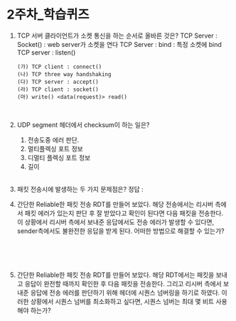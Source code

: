 # 2주차_학습퀴즈

1. TCP 서버 클라이언트가 소켓 통신을 하는 순서로 올바른 것은?
   TCP Server : Socket() : web server가 소켓을 연다
   TCP Server : bind : 특정 소켓에 bind
   TCP server : listen()

   ```
   (가) TCP client : connect()
   (나) TCP three way handshaking
   (다) TCP server : accept() 
   (라) TCP client : socket()
   (마) write() <data(request)> read()
   ```
   <br>

2. UDP segment 헤더에서 checksum이 하는 일은?

   1.  전송도중 에러 판단.
   2.  멀티플렉싱 포트 정보
   3.  디멀티 플렉싱 포트 정보
   4.  길이

   <br>

3. 패킷 전송시에 발생하는 두 가지 문제점은?
   정답 :
   <br>
   
4. 간단한 Reliable한 패킷 전송 RDT를 만들어 보았다. 해당 전송에서는 리시버 측에서 패킷 에러가 있는지 판단 후 잘 받았다고 확인이 된다면 다음 패킷을 전송한다. 이 상황에서 리시버 측에서 보내준 응답에서도 전송 에러가 발생할 수 있다면, sender측에서도 불완전한 응답을 받게 된다. 어떠한 방법으로 해결할 수 있는가?

   <br>
   
   <br>
   
   <br>
   
5. 간단한 Reliable한 패킷 전송 RDT를 만들어 보았다. 해당 RDT에서는 패킷을 보내고 응답이 완전할 때까지 확인한 후 다음 패킷을 전송한다. 그리고 리시버 측에서 보내준 응답에 전송 에러를 판단하기 위해 헤더에 시퀀스 넘버링을 하기로 하였다. 이러한 상황에서 시퀀스 넘버를 최소화하고 싶다면, 시퀀스 넘버는 최대 몇 비트 사용해야 하는가? 
   <br>
   <br>

   <br>
